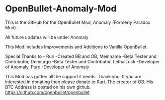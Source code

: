 # OpenBullet-Anomaly-Mod

This is the GitHub for the OpenBullet Mod, Anomaly (Formerly Paradox Mod).

All future updates will be under Anomaly

This Mod includes Improvements and Additions to Vanilla OpenBullet.

Special Thanks to - 
Ruri -Created BB and OB, 
Meinname -Beta Tester and Contributor, 
Demiurgo -Beta Tester and Contributor, 
LethalLuck -Developer of Anomaly, 
Pure -Developer of Anomaly

This Mod has gotten all the support it needs. Thank you. If you are interested in donating then please donate to Ruri. The creator of OB. His BTC Address is posted on his own github. https://github.com/openbullet/openbullet
